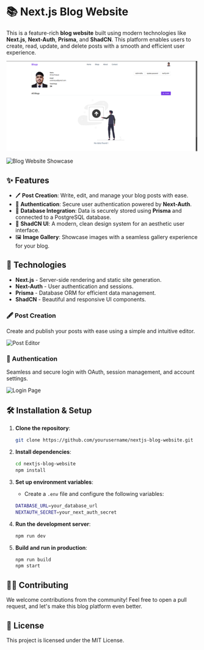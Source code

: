 # 📚 Next.js Blog Website

This is a feature-rich **blog website** built using modern technologies like **Next.js**, **Next-Auth**, **Prisma**, and **ShadCN**. This platform enables users to create, read, update, and delete posts with a smooth and efficient user experience.

<img src="/src/public/image1.png" alt="Blog Website Showcase" width="500"/>

![Blog Website Showcase](https://yourdomain.com/main-showcase-image.png)

## ✨ Features

- 🖊️ **Post Creation**: Write, edit, and manage your blog posts with ease.
- 🔐 **Authentication**: Secure user authentication powered by **Next-Auth**.
- 📜 **Database Integration**: Data is securely stored using **Prisma** and connected to a PostgreSQL database.
- 🎨 **ShadCN UI**: A modern, clean design system for an aesthetic user interface.
- 🖼️ **Image Gallery**: Showcase images with a seamless gallery experience for your blog.

## 🚀 Technologies

- **Next.js** - Server-side rendering and static site generation.
- **Next-Auth** - User authentication and sessions.
- **Prisma** - Database ORM for efficient data management.
- **ShadCN** - Beautiful and responsive UI components.

### 🖋️ Post Creation

Create and publish your posts with ease using a simple and intuitive editor.

![Post Editor](https://yourdomain.com/post-editor.png)

### 🔐 Authentication

Seamless and secure login with OAuth, session management, and account settings.

![Login Page](https://yourdomain.com/login-page.png)

## 🛠️ Installation & Setup

1. **Clone the repository**:

   ```bash
   git clone https://github.com/yourusername/nextjs-blog-website.git
   ```

2. **Install dependencies**:

   ```bash
   cd nextjs-blog-website
   npm install
   ```

3. **Set up environment variables**:

   - Create a `.env` file and configure the following variables:

   ```bash
   DATABASE_URL=your_database_url
   NEXTAUTH_SECRET=your_next_auth_secret
   ```

4. **Run the development server**:

   ```bash
   npm run dev
   ```

5. **Build and run in production**:
   ```bash
   npm run build
   npm start
   ```

## 🧑‍💻 Contributing

We welcome contributions from the community! Feel free to open a pull request, and let's make this blog platform even better.

## 🌟 License

This project is licensed under the MIT License.
